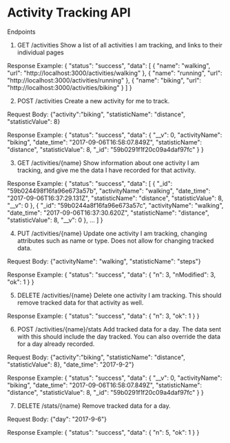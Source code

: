 # Activity Tracking API

Endpoints
1. GET	/activities	Show a list of all activities I am tracking, and links to their individual pages

Response Example:
{
    "status": "success",
    "data": [
        {
            "name": "walking",
            "url": "http://localhost:3000/activities/walking"
        },
        {
            "name": "running",
            "url": "http://localhost:3000/activities/running"
        },
        {
            "name": "biking",
            "url": "http://localhost:3000/activities/biking"
        }
    ]
}

2. POST	/activities	Create a new activity for me to track.

Request Body:
{"activity":"biking", "statisticName": "distance", "statisticValue": 8}

Response Example:
{
    "status": "success",
    "data": {
        "__v": 0,
        "activityName": "biking",
        "date_time": "2017-09-06T16:58:07.849Z",
        "statisticName": "distance",
        "statisticValue": 8,
        "_id": "59b0291f1f20c09a4daf97fc"
    }
}

3. GET	/activities/{name}	Show information about one activity I am tracking, and give me the data I have recorded for that activity.

Response Example:
{
    "status": "success",
    "data": [
        {
            "_id": "59b024498f16fa96e673a57b",
            "activityName": "walking",
            "date_time": "2017-09-06T16:37:29.131Z",
            "statisticName": "distance",
            "statisticValue": 8,
            "__v": 0
        },
        {
            "_id": "59b0244a8f16fa96e673a57c",
            "activityName": "walking",
            "date_time": "2017-09-06T16:37:30.620Z",
            "statisticName": "distance",
            "statisticValue": 8,
            "__v": 0
        },
        ...
    ]
}

4. PUT	/activities/{name}	Update one activity I am tracking, changing attributes such as name or type. Does not allow for changing tracked data.

Request Body:
{"activityName": "walking", "statisticName": "steps"}

Response Example:
{
    "status": "success",
    "data": {
        "n": 3,
        "nModified": 3,
        "ok": 1
    }
}

5. DELETE	/activities/{name}	Delete one activity I am tracking. This should remove tracked data for that activity as well.

Response Example:
{
    "status": "success",
    "data": {
        "n": 3,
        "ok": 1
    }
}

6. POST	/activities/{name}/stats	Add tracked data for a day. The data sent with this should include the day tracked. You can also override the data for a day already recorded.

Request Body:
{"activity":"biking", "statisticName": "distance", "statisticValue": 8}, "date_time": "2017-9-2"}

Response Example:
{
    "status": "success",
    "data": {
        "__v": 0,
        "activityName": "biking",
        "date_time": "2017-09-06T16:58:07.849Z",
        "statisticName": "distance",
        "statisticValue": 8,
        "_id": "59b0291f1f20c09a4daf97fc"
    }
}

7. DELETE	/stats/{name}	Remove tracked data for a day.

Request Body:
{"day": "2017-9-6"}

Response Example:
{
    "status": "success",
    "data": {
        "n": 5,
        "ok": 1
    }
}
